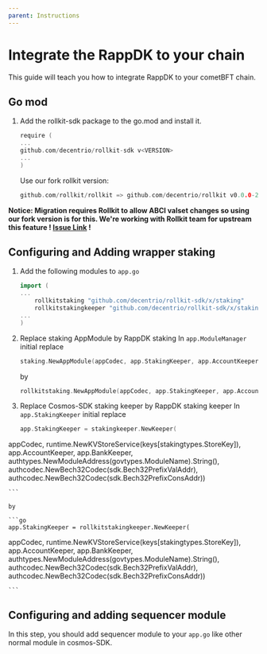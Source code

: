 ```yaml
---
parent: Instructions
---
```


# Integrate the RappDK to your chain

This guide will teach you how to integrate RappDK to your cometBFT chain.

## Go mod

1. Add the rollkit-sdk package to the go.mod and install it.

    ```go
    require (
    ...
    github.com/decentrio/rollkit-sdk v<VERSION>
    ...
    )
    ```

    Use our fork rollkit version:


    ```go
    github.com/rollkit/rollkit => github.com/decentrio/rollkit v0.0.0-20240516071120-d40857416a55s
    ```

**Notice: Migration requires Rollkit to allow ABCI valset changes so using our fork version is for this. We're working with Rollkit team for upstream this feature ! [Issue Link](https://github.com/rollkit/rollkit/issues/1673) !**

## Configuring and Adding wrapper staking

1. Add the following modules to `app.go`

    ```go
    import (
    ... 
        rollkitstaking "github.com/decentrio/rollkit-sdk/x/staking"
        rollkitstakingkeeper "github.com/decentrio/rollkit-sdk/x/staking/keeper"
    ...
    )
    ```

2. Replace staking AppModule by RappDK staking
    In `app.ModuleManager` initial
    replace

    ```go
    staking.NewAppModule(appCodec, app.StakingKeeper, app.AccountKeeper, app.BankKeeper, app.GetSubspace(stakingtypes.ModuleName)),

    ```

    by

    ```go
    rollkitstaking.NewAppModule(appCodec, app.StakingKeeper, app.AccountKeeper, app.BankKeeper, app.GetSubspace(stakingtypes.ModuleName)),

    ```

3. Replace Cosmos-SDK staking keeper by RappDK staking keeper
    In `app.StakingKeeper` initial
    replace

    ```go
    app.StakingKeeper = stakingkeeper.NewKeeper(

  appCodec, runtime.NewKVStoreService(keys[stakingtypes.StoreKey]), app.AccountKeeper, app.BankKeeper, authtypes.NewModuleAddress(govtypes.ModuleName).String(), authcodec.NewBech32Codec(sdk.Bech32PrefixValAddr), authcodec.NewBech32Codec(sdk.Bech32PrefixConsAddr))

    ```

    by

    ```go
    app.StakingKeeper = rollkitstakingkeeper.NewKeeper(
  appCodec, runtime.NewKVStoreService(keys[stakingtypes.StoreKey]), app.AccountKeeper, app.BankKeeper, authtypes.NewModuleAddress(govtypes.ModuleName).String(), authcodec.NewBech32Codec(sdk.Bech32PrefixValAddr), authcodec.NewBech32Codec(sdk.Bech32PrefixConsAddr))

    ```

## Configuring and adding sequencer module

In this step, you should add sequencer module to your `app.go` like other normal module in cosmos-SDK.

